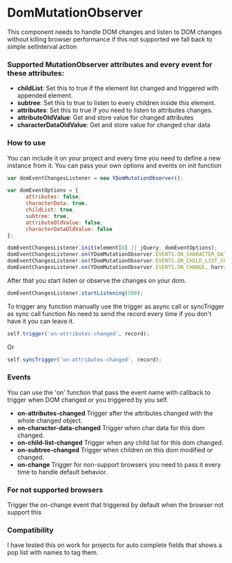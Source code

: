 # DomMutationObserver
This component needs to handle DOM changes and listen to DOM changes without killing browser performance if this not supported we fall back to simple setInterval action


### Supported MutationObserver attributes and every event for these attributes:
* **childList**: Set this to true if the element list changed and triggered with appended element.
* **subtree**: Set this to true to listen to every children inside this element.
* **attributes**: Set this to true if you need to listen to attributes changes.
* **attributeOldValue**: Get and store value for changed attributes
* **characterDataOldValue**: Get and store value for changed char data


### How to use
You can include it on your project and every time you need to define a new instance from it.
You can pass your own options and events on init function

```js
var domEventChangesListener = new YDomMutationObserver();

var domEventOptions = {
      attributes: false,
      characterData: true,
      childList: true,
      subtree: true,
      attributeOldValue: false,
      characterDataOldValue: false
};

domEventChangesListener.init(element[0] || jQuery, domEventOptions);
domEventChangesListener.on(YDomMutationObserver.EVENTS.ON_CHARACTER_DATA_CHANGED, domChanged);
domEventChangesListener.on(YDomMutationObserver.EVENTS.ON_CHILD_LIST_CHANGED, domChanged);
domEventChangesListener.on(YDomMutationObserver.EVENTS.ON_CHANGE, harriCallbacks.domChanged)
```

After that you start listen or observe the changes on your dom.
```js
domEventChangesListener.startListening(500);
```

To trigger any function manually use the trigger as async call or syncTrigger as sync call function
No need to send the record every time if you don't have it you can leave it.

```js
self.trigger('on-attributes-changed', record);
```

Or

```js
self.syncTrigger('on-attributes-changed', record);

```

### Events
You can use the 'on' function that pass the event name with callback to trigger when DOM changed or you triggered by you self.

* **on-attributes-changed** Trigger after the attributes changed with the whole changed object.
* **on-character-data-changed** Trigger when char data for this dom changed.
* **on-child-list-changed** Trigger when any child list for this dom changed.
* **on-subtree-changed** Trigger when children on this dom modified or changed.
* **on-change** Trigger for non-support browsers you need to pass it every time to handle default behavior.


### For not supported browsers
Trigger the on-change event that triggered by default when the browser not support this


### Compatibility
I have tested this on work for projects for auto complete fields that shows a pop list with names to tag them.